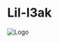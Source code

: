# Lil-l3ak

![Logo](https://github.com/user-attachments/assets/44479b84-94ff-4c92-b493-394eb0aae49a)

